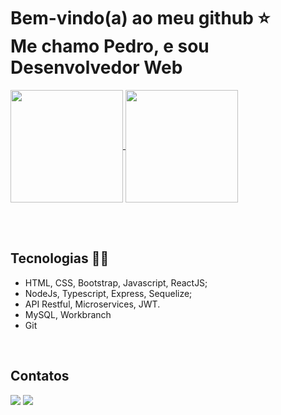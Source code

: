 <h1>
  Bem-vindo(a) ao meu github ⭐
  <br />
  Me chamo Pedro, e sou Desenvolvedor Web
</h1>

<a href="https://github.com/anuraghazra/github-readme-stats">
  <img height=180 align="center" src="https://github-readme-stats.vercel.app/api?username=pedrolucasp2&theme=radical" />
</a>
<a href="https://github.com/anuraghazra/convoychat">
  <img height=180 align="center" src="https://github-readme-stats.vercel.app/api/top-langs?username=pedrolucasp2&layout=compact&langs_count=8&card_width=320&theme=radical" />
</a>

<br /><br />

<h2>Tecnologias 👩‍💻</h2>
<ul>
  <li>HTML, CSS, Bootstrap, Javascript, ReactJS; </li>
  <li>NodeJs, Typescript, Express, Sequelize;</li>
  <li>API Restful, Microservices, JWT.</li>
  <li>MySQL, Workbranch</li>
  <li>Git</li>
</ul>

<br />

<h2>Contatos</h2>
<div> 
  <a href = "mailto:pedrolucasp2@gmail.com"><img src="https://img.shields.io/badge/-Gmail-%23333?style=for-the-badge&logo=gmail&logoColor=white" target="_blank"></a>
  <a href="https://www.linkedin.com/in/pedro-lucas-pereira/" target="_blank"><img src="https://img.shields.io/badge/-LinkedIn-%230077B5?style=for-the-badge&logo=linkedin&logoColor=white" target="_blank"></a> 
</div>
